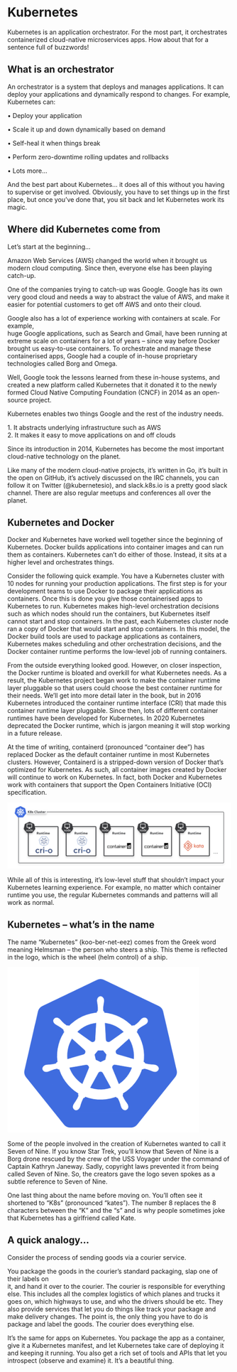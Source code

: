 # Kubernetes

Kubernetes is an application orchestrator. For the most part, it orchestrates containerized cloud-native microservices apps. How about that for a sentence full of buzzwords!

## What is an orchestrator

An orchestrator is a system that deploys and manages applications. It can deploy your applications and dynamically respond to changes. For example, Kubernetes can:

• Deploy your application

• Scale it up and down dynamically based on demand

• Self-heal it when things break

• Perform zero-downtime rolling updates and rollbacks&#x20;

• Lots more...

And the best part about Kubernetes... it does all of this without you having to supervise or get involved. Obviously, you have to set things up in the first place, but once you’ve done that, you sit back and let Kubernetes work its magic.

## Where did Kubernetes come from

Let’s start at the beginning...

Amazon Web Services (AWS) changed the world when it brought us modern cloud computing. Since then, everyone else has been playing catch-up.

One of the companies trying to catch-up was Google. Google has its own very good cloud and needs a way to abstract the value of AWS, and make it easier for potential customers to get off AWS and onto their cloud.

Google also has a lot of experience working with containers at scale. For example,\
huge Google applications, such as Search and Gmail, have been running at extreme scale on containers for a lot of years – since way before Docker brought us easy-to-use containers. To orchestrate and manage these containerised apps, Google had a couple of in-house proprietary technologies called Borg and Omega.

Well, Google took the lessons learned from these in-house systems, and created a new platform called Kubernetes that it donated it to the newly formed Cloud Native Computing Foundation (CNCF) in 2014 as an open-source project.

Kubernetes enables two things Google and the rest of the industry needs.

1\. It abstracts underlying infrastructure such as AWS\
2\. It makes it easy to move applications on and off clouds

Since its introduction in 2014, Kubernetes has become the most important cloud-native technology on the planet.

Like many of the modern cloud-native projects, it’s written in Go, it’s built in the open on GitHub, it’s actively discussed on the IRC channels, you can follow it on Twitter (@kubernetesio), and slack.k8s.io is a pretty good slack channel. There are also regular meetups and conferences all over the planet.

## Kubernetes and Docker

Docker and Kubernetes have worked well together since the beginning of Kubernetes. Docker builds applications into container images and can run them as containers. Kubernetes can’t do either of those. Instead, it sits at a higher level and orchestrates things.

Consider the following quick example. You have a Kubernetes cluster with 10 nodes for running your production applications. The first step is for your development teams to use Docker to package their applications as containers. Once this is done you give those containerised apps to Kubernetes to run. Kubernetes makes high-level orchestration decisions such as which nodes should run the containers, but Kubernetes itself cannot start and stop containers. In the past, each Kubernetes cluster node ran a copy of Docker that would start and stop containers. In this model, the Docker build tools are used to package applications as containers, Kubernetes makes scheduling and other orchestration decisions, and the Docker container runtime performs the low-level job of running containers.

From the outside everything looked good. However, on closer inspection, the Docker runtime is bloated and overkill for what Kubernetes needs. As a result, the Kubernetes project began work to make the container runtime layer pluggable so that users could choose the best container runtime for their needs. We’ll get into more detail later in the book, but in 2016 Kubernetes introduced the container runtime interface (CRI) that made this container runtime layer pluggable. Since then, lots of different container runtimes have been developed for Kubernetes. In 2020 Kubernetes deprecated the Docker runtime, which is jargon meaning it will stop working in a future release.

At the time of writing, containerd (pronounced “container dee”) has replaced Docker as the default container runtime in most Kubernetes clusters. However, Containerd is a stripped-down version of Docker that’s optimized for Kubernetes. As such, all container images created by Docker will continue to work on Kubernetes. In fact, both Docker and Kubernetes work with containers that support the Open Containers Initiative (OCI) specification.

![](<../.gitbook/assets/Screen Shot 2022-07-10 at 12.02.25 pm.png>)

While all of this is interesting, it’s low-level stuff that shouldn’t impact your Kubernetes learning experience. For example, no matter which container runtime you use, the regular Kubernetes commands and patterns will all work as normal.

## Kubernetes – what’s in the name

The name “Kubernetes” (koo-ber-net-eez) comes from the Greek word meaning Helmsman – the person who steers a ship. This theme is reflected in the logo, which is the wheel (helm control) of a ship.

![](<../.gitbook/assets/Screen Shot 2022-07-10 at 12.03.25 pm.png>)

Some of the people involved in the creation of Kubernetes wanted to call it Seven of Nine. If you know Star Trek, you’ll know that Seven of Nine is a Borg drone rescued by the crew of the USS Voyager under the command of Captain Kathryn Janeway. Sadly, copyright laws prevented it from being called Seven of Nine. So, the creators gave the logo seven spokes as a subtle reference to Seven of Nine.

One last thing about the name before moving on. You’ll often see it shortened to “K8s” (pronounced “kates”). The number 8 replaces the 8 characters between the “K” and the “s” and is why people sometimes joke that Kubernetes has a girlfriend called Kate.

## A quick analogy...

Consider the process of sending goods via a courier service.

You package the goods in the courier’s standard packaging, slap one of their labels on\
it, and hand it over to the courier. The courier is responsible for everything else. This includes all the complex logistics of which planes and trucks it goes on, which highways to use, and who the drivers should be etc. They also provide services that let you do things like track your package and make delivery changes. The point is, the only thing you have to do is package and label the goods. The courier does everything else.

It’s the same for apps on Kubernetes. You package the app as a container, give it a Kubernetes manifest, and let Kubernetes take care of deploying it and keeping it running. You also get a rich set of tools and APIs that let you introspect (observe and examine) it. It’s a beautiful thing.
